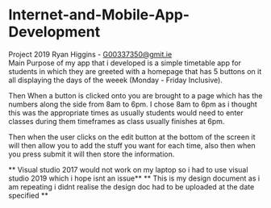 # Internet-and-Mobile-App-Development
Project 2019
Ryan Higgins - G00337350@gmit.ie  
Main Purpose of my app that i developed is a simple timetable app for students in which they are greeted
with a homepage that has 5 buttons on it all displaying the days of the weeek (Monday - Friday Inclusive).

Then When a button is clicked onto you are brought to a page which has the numbers along the side from 8am to 6pm.
I chose 8am to 6pm as i thought this was the appropriate times as usually students would need to enter classes during them
timeframes as class usually finishes at 6pm.

Then when the user clicks on the edit button at the bottom of the screen it will then allow you to add the stuff you want for each 
time, also then when you press submit it will then store the information.

** Visual studio 2017 would not work on my laptop so i had to use visual studio 2019 which i hope isnt an issue**
** This is my design document as i am repeating i didnt realise the design doc had to be uploaded at the date specified **
